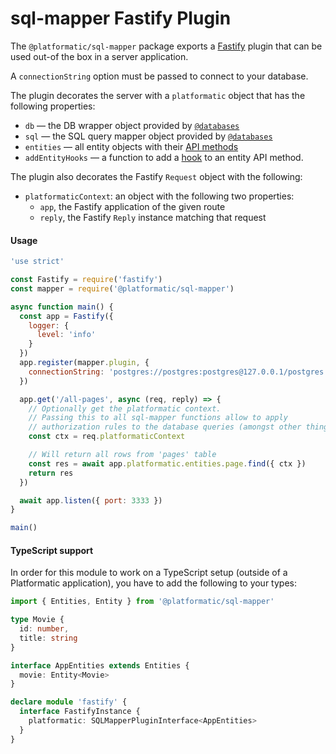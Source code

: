 # sql-mapper Fastify Plugin

The `@platformatic/sql-mapper` package exports a [Fastify](https://fastify.io) plugin that can be used out-of the box in a server application.

A `connectionString` option must be passed to connect to your database.

The plugin decorates the server with a `platformatic` object that has the following properties:

- `db` — the DB wrapper object provided by [`@databases`](https://www.atdatabases.org/)
- `sql` — the SQL query mapper object provided by [`@databases`](https://www.atdatabases.org/)
- `entities` — all entity objects with their [API methods](./entities/api)
- `addEntityHooks` — a function to add a [hook](./entities/hooks) to an entity API method.

The plugin also decorates the Fastify `Request` object with the following:

- `platformaticContext`: an object with the following two properties:
  * `app`, the Fastify application of the given route
  * `reply`, the Fastify `Reply`  instance matching that request


#### Usage

```js
'use strict'

const Fastify = require('fastify')
const mapper = require('@platformatic/sql-mapper')

async function main() {
  const app = Fastify({
    logger: {
      level: 'info'
    }
  })
  app.register(mapper.plugin, {
    connectionString: 'postgres://postgres:postgres@127.0.0.1/postgres'
  })

  app.get('/all-pages', async (req, reply) => {
    // Optionally get the platformatic context.
    // Passing this to all sql-mapper functions allow to apply
    // authorization rules to the database queries (amongst other things).
    const ctx = req.platformaticContext

    // Will return all rows from 'pages' table
    const res = await app.platformatic.entities.page.find({ ctx })
    return res
  })

  await app.listen({ port: 3333 })
}

main()
```

#### TypeScript support

In order for this module to work on a TypeScript setup (outside of a Platformatic application),
you have to add the following to your types:

```ts
import { Entities, Entity } from '@platformatic/sql-mapper'

type Movie {
  id: number,
  title: string
}

interface AppEntities extends Entities {
  movie: Entity<Movie>
}

declare module 'fastify' {
  interface FastifyInstance {
    platformatic: SQLMapperPluginInterface<AppEntities>
  }
}
```

